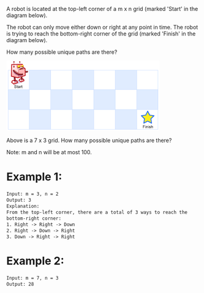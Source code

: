 A robot is located at the top-left corner of a m x n grid (marked 'Start' in the diagram below).

The robot can only move either down or right at any point in time. The robot is trying to reach the bottom-right corner of the grid (marked 'Finish' in the diagram below).

How many possible unique paths are there?

![maze](robot_maze.png)

Above is a 7 x 3 grid. How many possible unique paths are there?

Note: m and n will be at most 100.

# Example 1:
```
Input: m = 3, n = 2
Output: 3
Explanation:
From the top-left corner, there are a total of 3 ways to reach the bottom-right corner:
1. Right -> Right -> Down
2. Right -> Down -> Right
3. Down -> Right -> Right
```
# Example 2:
```
Input: m = 7, n = 3
Output: 28
```
